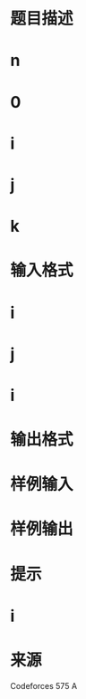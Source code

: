 

# 题目描述



# n



# 0



# i



# j



# k



# 输入格式



# i



# j



# i



# 输出格式



# 样例输入



# 样例输出



# 提示



# i



# 来源


<p>
Codeforces 575 A
</p>
